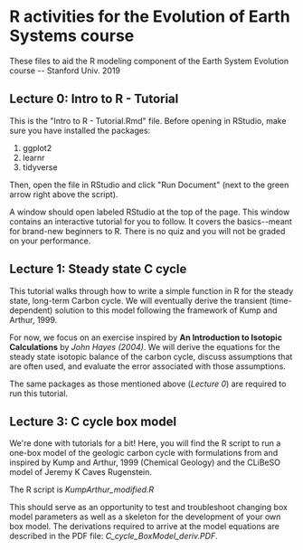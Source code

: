 # R activities for the Evolution of Earth Systems course
These files to aid the R modeling component of the Earth System Evolution course -- Stanford Univ. 2019

## Lecture 0: Intro to R - Tutorial
This is the "Intro to R - Tutorial.Rmd" file. Before opening in RStudio, make sure you have installed the packages:

1. ggplot2
2. learnr
3. tidyverse

Then, open the file in RStudio and click "Run Document" (next to the green arrow right above the script). 

A window should open labeled RStudio at the top of the page. This window contains an interactive tutorial for you to follow. It covers the basics--meant for brand-new beginners to R. There is no quiz and you will not be graded on your performance.

## Lecture 1: Steady state C cycle
This tutorial walks through how to write a simple function in R for the steady state, long-term Carbon cycle. We will eventually derive the transient (time-dependent) solution to this model following the framework of Kump and Arthur, 1999. 

For now, we focus on an exercise inspired by **An Introduction to Isotopic Calculations** by *John Hayes (2004)*. We will derive the equations for the steady state isotopic balance of the carbon cycle, discuss assumptions that are often used, and evaluate the error associated with those assumptions. 

The same packages as those mentioned above (*Lecture 0*) are required to run this tutorial. 

## Lecture 3: C cycle box model
We're done with tutorials for a bit! Here, you will find the R script to run a one-box model of the geologic carbon cycle with formulations from and inspired by Kump and Arthur, 1999 (Chemical Geology) and the CLiBeSO model of Jeremy K Caves Rugenstein.

The R script is *KumpArthur_modified.R*

This should serve as an opportunity to test and troubleshoot changing box model parameters as well as a skeleton for the development of your own box model. The derivations required to arrive at the model equations are described in the PDF file: *C_cycle_BoxModel_deriv.PDF*.
